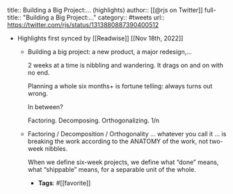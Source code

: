 title:: Building a Big Project:... (highlights)
author:: [[@rjs on Twitter]]
full-title:: "Building a Big Project:..."
category:: #tweets
url:: https://twitter.com/rjs/status/1313880887390400512

- Highlights first synced by [[Readwise]] [[Nov 18th, 2022]]
	- Building a big project: a new product, a major redesign,... 
	  
	  2 weeks at a time is nibbling and wandering. It drags on and on with no end.
	  
	  Planning a whole six months+ is fortune telling: always turns out wrong.
	  
	  In between?
	  
	  Factoring. Decomposing. Orthogonalizing. 1/n
	- Factoring / Decomposition / Orthogonality ... whatever you call it ... is breaking the work according to the ANATOMY of the work, not two-week nibbles.
	  
	  When we define six-week projects, we define what “done” means, what “shippable” means, for a separable unit of the whole.
		- **Tags**: #[[favorite]]